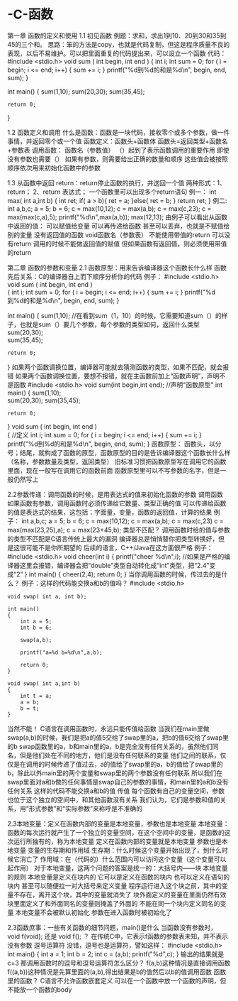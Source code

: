 # -C-函数
第一章 函数的定义和使用
1.1 初见函数
例题：求和，求出1到10、20到30和35到45的三个和。
  思路：笨的方法是copy，也就是代码复制，但这是程序质量不良的表现，以后不易维护。可以把里面重复的代码提出来，可以设立一个函数
  代码：
   #include <stdio.h>
   void sum ( int begin, int end )
   {
      int i;
      int sum = 0;
      for ( i = begin; i <= end; i++)
      {
        sum += i;
      }
      printf("%d到%d的和是%d\n", begin, end, sum);
   }
   
   int main()
   {
    sum(1,10);
    sum(20,30);
    sum(35,45);
    
    return 0;
   }

1.2 函数定义和调用
什么是函数：函数是一块代码，接收零个或多个参数，做一件事情，并返回零个或一个值
函数定义：函数头+函数体
	函数头=返回类型+函数名+参数表 
调用函数：
	函数名（参数值）
	（）起到了表示函数调用的重要作用
	即使没有参数也需要（）
	如果有参数，则需要给出正确的数量和顺序
	这些值会被按照顺序依次用来初始化函数中的参数
	
1.3 从函数中返回
return：return停止函数的执行，并送回一个值
	两种形式：1、return； 2、return 表达式；
	一个函数里可以出现多个return语句
例一：
int max( int a,int b)
{
	int ret;
	if( a > b){
		ret = a;
	}else{
		ret = b;
	}
	return ret;
}
例二:
int a,b,c;
a = 5;
b = 6;
c = max(10,12);
c = max(a,b);
c = max(c,23);
c = max(max(c,a),5);
printf("%d\n",max(a,b));
max(12,13);
由例子可以看出从函数中返回的值：
	可以赋值给变量
	可以再传递给函数
	甚至可以丢弃，也就是不赋值给别的变量
没有返回值的函数
	void函数名（参数表）
	不能使用带值的return
	可以没有return
	调用的时候不能做返回值的赋值
但如果函数有返回值，则必须使用带值的return


第二章 函数的参数和变量
2.1 函数原型：用来告诉编译器这个函数长什么样
函数先后关系：C的编译器自上而下顺序分析你的代码
例子：
#include <stdio.h>
   void sum ( int begin, int end )											
   {
      int i;
      int sum = 0;
      for ( i = begin; i <= end; i++)
      {
        sum += i;
      }
      printf("%d到%d的和是%d\n", begin, end, sum);
   }
   
   int main()
   {
    sum(1,10);      //在看到sum（1，10）的时候，它需要知道sum（）的样子，也就是sum（）要几个参数，每个参数的类型如何，返回什么类型
    sum(20,30);																							
    sum(35,45);
    
    return 0;
   }
如果两个函数调换位置，编译器可能就去猜测函数的类型，如果不匹配，就会报错
如果两个函数调换位置，要想不报错，就在主函数前加上“函数声明”，声明不是函数
#include <stdio.h>
 void sum(int begin,int end);	//声明"函数原型"
 int main()
 {
    sum(1,10);   
    sum(20,30);
    sum(35,45);
    
    return 0;
   }
  void sum ( int begin, int end )										
   {                                          //定义
      int i;
      int sum = 0;
      for ( i = begin; i <= end; i++)
      {
        sum += i;
      }
      printf("%d到%d的和是%d\n", begin, end, sum);
   }
函数原型：
	函数头，以分号；结尾，就构成了函数的原型，函数原型的目的是告诉编译器这个函数长什么样（名称，参数数量及类型，返回类型）
	旧标准习惯把函数原型写在调用它的函数里面，现在一般写在调用它的函数前面
	函数原型里可以不写参数的名字，但是一般仍然写上

2.2参数传递：调用函数的时候，是用表达式的值来初始化函数的参数
调用函数
	如果函数有参数，调用函数时必须传递给它数量、类型正确的值
	可以传递给函数的值是表达式的结果，这包括：字面量，变量，函数的返回值，计算的结果
例子：
	int a,b,c;
	a = 5;
	b = 6;
	c = max(10,12);
	c = max(a,b);
	c = max(c,23)
	c = max(max(23,25),a);
	c = max(23+45,b);
类型不匹配？
	调用函数时给的值与参数的类型不匹配是C语言传统上最大的漏洞
	编译器总是悄悄替你把类型转换好，但是这很可能不是你所期望的
	后续的语言，C++/Java在这方面很严格
例子：
	#include <stdio.h>
	void cheer(int i)
	{
		printf("cheer %d\n",i);		//如果是严格的编译器这里会报错，编译器会把“double”类型自动转化成“int”类型，把“2.4”变成“2”
	}
	int main()
	{
		cheer(2,4);
		return 0;
	}
当你调用函数的时候，传过去的是什么？
例子：这样的代码能交换a和b的值吗？
	#include <stdio.h>

	void swap( int a, int b);

	int main()
	{
		int a = 5;
		int b = 6;

		swap(a,b);

		printf("a=%d b=%d\n",a,b);

		return 0;
	}

	void swap( int a,int b)
	{
		int t = a;
		a = b;
		b = t;
	}
当然不能！
	C语言在调用函数时，永远只能传值给函数
	当我们在main里做swap(a,b)的时候，我们是把a的值5交给了swap里的a，把b的值6交给了swap里的b
	swap函数里的a，b和main里的a，b是完全没有任何关系的，虽然他们同名，但是他们处在不同的地方，他们是没有任何联系的变量
	他们之间的联系，仅仅是在调用的时候传递了值过去，a的值给了swap里的a，b的值给了swap里的b，除此以外main里的两个变量和swap里的两个参数没有任何联系
	所以我们在swap里面对a和b做的任何事情是swap自己的参数的事情，和main里的a和b没有任何关系
	这样的代码不能交换a和b的值
传值
	每个函数有自己的变量空间，参数也位于这个独立的空间中，和其他函数没有关系
	我们认为，它们是参数和值的关系，用“形式参数”和“实际参数”来称呼是不准确的
	
2.3本地变量：定义在函数内部的变量是本地变量，参数也是本地变量
本地变量：
	函数的每次运行就产生了一个独立的变量空间，在这个空间中的变量，是函数的这次运行所独有的，称为本地变量
	定义在函数内部的变量就是本地变量
	参数也是本地变量
变量的生存期和作用域
	生存期：什么时候这个变量开始出现了，到什么时候它消亡了
	作用域：在（代码的）什么范围内可以访问这个变量（这个变量可以起作用）
	对于本地变量，这两个问题的答案是统一的：大括号内——块
本地变量的规则
	本地变量是定义在块内的
		它可以是定义在函数的块内
		也可以定义在语句的块内
		甚至可以随便拉一对大括号来定义变量
	程序运行进入这个块之前，其中的变量不存在，离开这个块，其中的变量就消失了
	块外面定义的变量在里面仍然有效
	块里面定义了和外面同名的变量则掩盖了外面的
	不能在同一个块内定义同名的变量
	本地变量不会被默认初始化
	参数在进入函数时被初始化了
	
2.3函数庶事：一些有关函数的细节问题，main()是什么
当函数没有参数时， void f(void); 还是 void f(); ？
	在传统C中，它表示f函数的参数表未知，并不表示没有参数
逗号运算符
	没错，逗号也是运算符，譬如这样：
	#include <stdio.h>
	int main()
	{
		int a = 1;
		int b = 2;
		int c = (a,b);
		printf("%d",c);
	}
	输出的结果就是c=3
	那调用函数时的逗号和逗号运算符怎么区分？
	f(a,b)这种情况是直接调用函数
	f((a,b))这种情况是先算里面的(a,b),得出结果是b的值然后以b的值调用函数
函数里的函数？
	C语言不允许函数嵌套定义
	可以在一个函数中放一个函数的声明，但不能放一个函数的body



	

			

	
